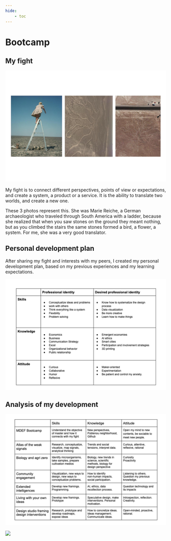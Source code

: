 ```yaml
---
hide:
    - toc
---
```


# Bootcamp

## My fight

![](../images/fight.jpg)

My fight is to connect different perspectives, points of view or expectations, and create a system, a product or a service. It is the ability to translate two worlds, and create a new one.

These 3 photos represent this. She was Marie Reiche, a German archaeologist who traveled through South America with a ladder, because she realized that when you saw stones on the ground they meant nothing, but as you climbed the stairs the same stones formed a bird, a flower, a system. For me, she was a very good translator.

## Personal development plan

After sharing my fight and interests with my peers, I created my personal development plan, based on my previous experiences and my learning expectations.

![](../images/personal.jpg)

## Analysis of my development

![](../images/study.jpg)

![](../images/MT01/scorpio_blow.jpg)
